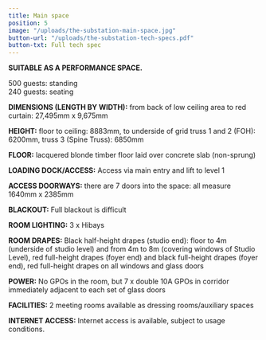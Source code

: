 ```yaml
---
title: Main space
position: 5
image: "/uploads/the-substation-main-space.jpg"
button-url: "/uploads/the-substation-tech-specs.pdf"
button-txt: Full tech spec
---
```


**SUITABLE AS A PERFORMANCE SPACE.**

500 guests: standing<br>
240 guests: seating

**DIMENSIONS (LENGTH BY WIDTH):** from back of low ceiling area to red curtain: 27,495mm x 9,675mm

**HEIGHT:** floor to ceiling: 8883mm, to underside of grid truss 1 and 2 (FOH): 6200mm, truss 3 (Spine Truss): 6850mm

**FLOOR:** lacquered blonde timber floor laid over concrete slab (non-sprung)

**LOADING DOCK/ACCESS:** Access via main entry and lift to level 1

**ACCESS DOORWAYS:** there are 7 doors into the space: all measure 1640mm x 2385mm

**BLACKOUT:** Full blackout is difficult

**ROOM LIGHTING:** 3 x Hibays

**ROOM DRAPES:** Black half-height drapes (studio end): floor to 4m (underside of studio level) and from 4m to 8m (covering windows of Studio Level), red full-height drapes (foyer end) and black full-height drapes (foyer end), red full-height drapes on all windows and glass doors

**POWER:** No GPOs in the room, but 7 x double 10A GPOs in corridor immediately adjacent to each set of glass doors

**FACILITIES:** 2 meeting rooms available as dressing rooms/auxiliary spaces

**INTERNET ACCESS:** Internet access is available, subject to usage conditions.
